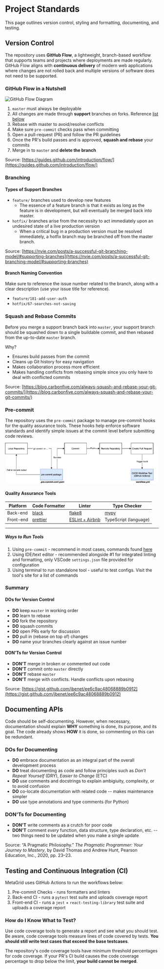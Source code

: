 # Project Standards

This page outlines version control, styling and formatting, documenting, and testing.

## Version Control

The repository uses **GitHub Flow**, a lightweight, branch-based workflow that supports teams and projects where deployments are made regularly.
GitHub Flow aligns with **continuous delivery** of modern web applications where changes are not rolled back and multiple versions of software does not need to be supported.

### GitHub Flow in a Nutshell

![GitHub Flow Diagram](https://i.stack.imgur.com/ChShh.png)

1. `master` must always be deployable
2. All changes are made through **support** branches on forks. Reference [list below](#type-of-support-branches)
3. Rebase with master to avoid/resolve conflicts
4. Make sure `pre-commit` checks pass when committing
5. Open a pull-request (PR) and follow the PR guidelines
6. Once the PR's build passes and is approved, **squash and rebase** your commits
7. Merge in to `master` and **delete the branch**

Source: [https://guides.github.com/introduction/flow/](https://guides.github.com/introduction/flow/)

### Branching

#### Types of Support Branches

- `feature/` branches used to develop new features
  - The essence of a feature branch is that it exists as long as the feature is in development, but will eventually be merged back into master.
- `hotfix/` branches arise from the necessity to act immediately upon an undesired state of a live production version
  - When a critical bug in a production version must be resolved immediately, a hotfix branch may be branched off from the master branch.

Source: [https://nvie.com/posts/a-successful-git-branching-model/#supporting-branches](https://nvie.com/posts/a-successful-git-branching-model/#supporting-branches)

#### Branch Naming Convention

Make sure to reference the issue number related to the branch, along with a clear description (use your issue title for reference).

- `feature/181-add-user-auth`
- `hotfix/67-searches-not-saving`

### Squash and Rebase Commits

Before you merge a support branch back into `master`, your support branch should be squashed down to a single buildable commit, and then rebased from the up-to-date `master` branch.

Why?

- Ensures build passes from the commit
- Cleans up Git history for easy navigation
- Makes collaboration process more efficient
- Makes handling conflicts from rebasing simple since you only have to deal with conflicted commits

Source: [https://blog.carbonfive.com/always-squash-and-rebase-your-git-commits/](https://blog.carbonfive.com/always-squash-and-rebase-your-git-commits/)

### Pre-commit

The repository uses the `pre-commit` package to manage pre-commit hooks for the quality assurance tools.
These hooks help enforce software standards and identify simple issues at the commit level before submitting code reviews.

![GitHub Flow Diagram](../images/pre-commit.png)

#### Quality Assurance Tools

| Platform  | Code Formatter                                   | Linter                                           | Type Checker                  |
| --------- | ------------------------------------------------ | ------------------------------------------------ | ----------------------------- |
| Back-end  | [black](https://black.readthedocs.io/en/stable/) | [flake8](https://github.com/PyCQA/flake8#flake8) | [mypy](http://mypy-lang.org/) |
| Front-end | [prettier](https://prettier.io/)                 | [ESLint + Airbnb](https://eslint.org/)           | TypeScript (language)         |

---

##### Ways to Run Tools

1. Using `pre-commit` - recommend in most cases, commands found [here](../getting_started_local#helpful-commands)
2. Using IDE/text editor - recommended alongside #1 for integrated linting and formatting, only VSCode `settings.json` file provided for configuration
3. Using terminal to run standalone tool - useful to test configs. Visit the tool's site for a list of commands

### Summary

#### DOs for Version Control

- **DO** keep `master` in working order
- **DO** learn to rebase
- **DO** fork the repository
- **DO** squash commits
- **DO** open PRs early for discussion
- **DO** pull in (rebase on top of) changes
- **DO** name your branches clearly against an issue number

#### DON'Ts for Version Control

- **DON'T** merge in broken or commented out code
- **DON'T** commit onto `master` directly
- **DON'T** rebase `master`
- **DON'T** merge with conflicts. Handle conflicts upon rebasing

Source: [https://gist.github.com/jbenet/ee6c9ac48068889b0912](https://gist.github.com/jbenet/ee6c9ac48068889b0912)

## Documenting APIs

Code should be self-documenting. However, when necessary, documentation should explain **WHY** something is done, its purpose, and its goal. The code already shows **HOW** it is done, so commenting on this can be redundant.

### DOs for Documenting

- **DO** embrace documentation as an integral part of the overall development process
- **DO** treat documenting as code and follow principles such as _Don't Repeat Yourself_ (DRY), _Easier to Change_ (ETC)
- **DO** use comments and docstrings to explain ambigiuity, complexity, or to avoid confusion
- **DO** co-locate documentation with related code -- makes maintenance simpler
- **DO** use type annotations and type comments (for Python)

### DON'Ts for Documenting

- **DON'T** write comments as a crutch for poor code
- **DON'T** comment _every_ function, data structure, type declaration, etc. -- two things need to be updated when you make a single update

Source: “A Pragmatic Philosophy.” _The Pragmatic Programmer: Your Journey to Mastery_, by David Thomas and Andrew Hunt, Pearson Education, Inc., 2020, pp. 23–23.

## Testing and Continuous Integration (CI)

MetaGrid uses GitHub Actions to run the workflows below:

1. Pre-commit Checks - runs formatters and linters
2. Back-end CI - runs a `pytest` test suite and uploads coverage report
3. Front-end CI - runs a `jest` + `react-testing-library` test suite and uploads a coverage report

### How do I Know What to Test?

Use code coverage tools to generate a report and see what you should test. Be aware, code coverage tools measure lines of code covered by tests. **You should still write test cases that exceed the base testcases**.

The repository's code coverage tools have minimum threshold percentages for code coverage. If your PR's CI build causes the code coverage percentage to drop below the limit, **your build cannot be merged**.
